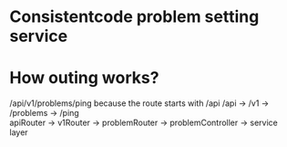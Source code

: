 # Consistentcode problem setting service


# How outing works?
  /api/v1/problems/ping
because the route starts with /api /api     -> /v1      -> /problems     -> /ping  
                                  apiRouter -> v1Router -> problemRouter -> problemController -> service layer